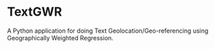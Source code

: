 TextGWR
=======

A Python application for doing Text Geolocation/Geo-referencing using Geographically Weighted Regression.
